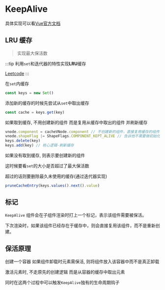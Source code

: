 # KeepAlive

具体实现可以看[Vue官方文档](https://cn.vuejs.org/guide/built-ins/keep-alive.html)

## LRU 缓存

> 实现最大保活数

:::tip
利用`set`和迭代器的特性实现**LRU**缓存

[Leetcode](https://leetcode.cn/problems/lru-cache/description/)
:::

在`set`内缓存

```typescript
const keys = new Set()
```

添加新的缓存的时候先尝试从`set`中取出缓存

```typescript
const cache = keys.get(key)
```

如果取到缓存, 不用创建新的组件 而是复用从缓存中取出的组件 并刷新缓存

```typescript
vnode.component = cacheVNode.component // 不创建新的组件，直接复用缓存的组件
vnode.shapeFlag |= ShapeFlags.COMPONENT_KEPT_ALIVE // 告诉他不需要做初始化操作
keys.delete(key)
keys.add(key) // 核心逻辑-刷新缓存
```

如果没有取到缓存, 则表示要创建新的组件

这时候要看`set`的大小是否超过了最大保活数

超过的话则要删除最久未使用的缓存(通过迭代器实现)

```typescript
pruneCacheEntry(keys.values().next().value)
```

## 标记

`KeepAlive` 组件会在子组件渲染时打上一个标记，表示该组件需要被保活。

下次渲染时，如果该组件已经存在于缓存中，则会直接复用该组件，而不是重新创建。

## 保活原理

创建一个容器 如果组件卸载时元素需保活, 则将组件放入该容器中而不是真正卸载

激活元素时, 不走原先的创建逻辑 而是从容器的缓存中取出元素

同时在这两个过程中可以触发`KeepAlive`独有的生命周期钩子

